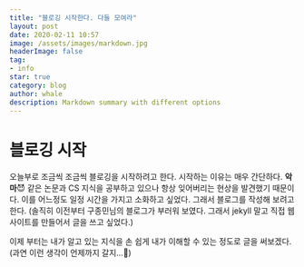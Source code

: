 ```yaml
---
title: "블로깅 시작한다. 다들 모여라"
layout: post
date: 2020-02-11 10:57
image: /assets/images/markdown.jpg
headerImage: false
tag:
- info
star: true
category: blog
author: whale
description: Markdown summary with different options
---
```


# 블로깅 시작

오늘부로 조금씩 조금씩 블로깅을 시작하려고 한다. 시작하는 이유는 매우 간단하다. **악마**😈 같은 논문과 CS 지식을 공부하고 있으나 항상 잊어버리는 현상을 발견했기 때문이다. 이를 어느정도 일정 시간을 가지고 소화하고 싶었다. 그래서 블로그를 작성해 보려고 한다. 
(솔직히 이전부터 구종민님의 블로그가 부러워 보였다. 그래서 jekyll 말고 직접 웹사이트를 만들어서 글을 쓰고 싶었다.)

이제 부터는 내가 알고 있는 지식을 손 쉽게 내가 이해할 수 있는 정도로 글을 써보겠다.
(과연 이런 생각이 언제까지 갈지...🤔)